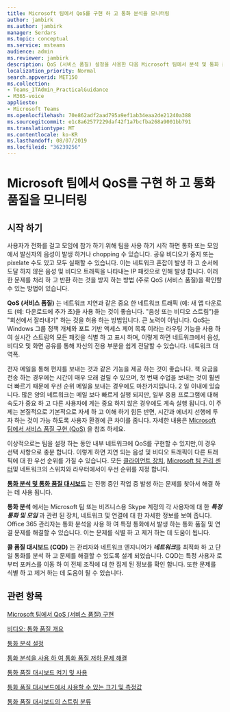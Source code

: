 ```yaml
---
title: Microsoft 팀에서 QoS를 구현 하 고 통화 분석을 모니터링
author: jambirk
ms.author: jambirk
manager: Serdars
ms.topic: conceptual
ms.service: msteams
audience: admin
ms.reviewer: jambirk
description: QoS (서비스 품질) 설정을 사용한 다음 Microsoft 팀에서 분석 및 통화 품질 대시보드를 호출 합니다.
localization_priority: Normal
search.appverid: MET150
ms.collection:
- Teams_ITAdmin_PracticalGuidance
- M365-voice
appliesto:
- Microsoft Teams
ms.openlocfilehash: 70e862adf2aad795a9ef1ab34eaa2de21240a388
ms.sourcegitcommit: e1c8a62577229daf42f1a7bcfba268a9001bb791
ms.translationtype: MT
ms.contentlocale: ko-KR
ms.lasthandoff: 08/07/2019
ms.locfileid: "36239256"
---
```

# <a name="implement-qos-and-monitor-call-quality-in-microsoft-teams"></a>Microsoft 팀에서 QoS를 구현 하 고 통화 품질을 모니터링

## <a name="get-started"></a>시작 하기

사용자가 전화를 걸고 모임에 참가 하기 위해 팀을 사용 하기 시작 하면 통화 또는 모임에서 발신자의 음성이 발생 하거나 chopping 수 있습니다. 공유 비디오가 중지 또는 pixelate 수도 있고 모두 실패할 수 있습니다. 이는 네트워크 혼잡이 발생 하 고 순서에 도달 하지 않은 음성 및 비디오 트래픽을 나타내는 IP 패킷으로 인해 발생 합니다. 이러한 문제를 처리 하 고 반환 하는 것을 방지 하는 방법 (주로 QoS (서비스 품질)을 확인할 수 있는 방법이 있습니다.

**QoS (서비스 품질)** 는 네트워크 지연과 같은 중요 한 네트워크 트래픽 (예: 새 앱 다운로드 (예: 다운로드에 추가 초)을 사용 하는 것이 좋습니다. "음성 또는 비디오 스트림")을 "회선에서 잘라내기" 하는 것을 허용 하는 방법입니다. 큰 노력이 아닙니다. QoS는 Windows 그룹 정책 개체와 포트 기반 액세스 제어 목록 이라는 라우팅 기능을 사용 하 여 실시간 스트림의 모든 패킷을 식별 하 고 표시 하며, 이렇게 하면 네트워크에서 음성, 비디오 및 화면 공유를 통해 자신의 전용 부분을 쉽게 전달할 수 있습니다. 네트워크 대역폭.

 전자 메일을 통해 편지를 보내는 것과 같은 기능을 제공 하는 것이 좋습니다. 책 요금을 전송 하는 경우에는 시간이 매우 오래 걸릴 수 있으며, 첫 번째 수업을 보내는 것이 훨씬 더 빠르기 때문에 우선 순위 메일을 보내는 경우에도 마찬가지입니다. 2 일 이내에 있습니다. 많은 양의 네트워크는 메일 보다 빠르게 실행 되지만, 일부 응용 프로그램에 대해 속도가 중요 하 고 다른 사용자에 게는 중요 하지 않은 경우에도 계속 실행 됩니다. 이 주제는 본질적으로 기본적으로 자세 하 고 이해 하기 힘든 반면, 시간과 에너지 선행에 투자 하는 것이 가능 하도록 사용자 환경에 큰 차이를 줍니다. 자세한 내용은 [Microsoft 팀에서 서비스 품질 구현 (QoS)](QoS-in-Teams.md) 을 참조 하세요.

이상적으로는 팀을 설정 하는 동안 내부 네트워크에 QoS를 구현할 수 있지만,이 경우 선택 사항으로 충분 합니다. 이렇게 하면 지연 되는 음성 및 비디오 트래픽이 다른 트래픽에 대 한 우선 순위를 가질 수 있습니다. 모든 [클라이언트 장치](QoS-in-Teams-clients.md), [Microsoft 팀 관리 센터](meeting-settings-in-teams.md#set-how-you-want-to-handle-real-time-media-traffic-for-teams-meetings)및 네트워크의 스위치와 라우터에서이 우선 순위를 지정 합니다.

[**통화 분석 및 통화 품질 대시보드**](difference-between-call-analytics-and-call-quality-dashboard.md) 는 진행 중인 작업 중 발생 하는 문제를 찾아서 해결 하는 데 사용 됩니다.  

**통화 분석** 에서는 Microsoft 팀 또는 비즈니스용 Skype 계정의 각 사용자에 대 한 ***특정 통화 및 모임*** 과 관련 된 장치, 네트워크 및 연결에 대 한 자세한 정보를 보여 줍니다. Office 365 관리자는 통화 분석을 사용 하 여 특정 통화에서 발생 하는 통화 품질 및 연결 문제를 해결할 수 있습니다. 이는 문제를 식별 하 고 제거 하는 데 도움이 됩니다.

**콜 품질 대시보드 (CQD)** 는 관리자와 네트워크 엔지니어가 ***네트워크***를 최적화 하 고 단일 통화를 분석 하 고 문제를 해결할 수 있도록 설계 되었습니다. CQD는 특정 사용자 로부터 포커스를 이동 하 여 전체 조직에 대 한 집계 된 정보를 확인 합니다. 또한 문제를 식별 하 고 제거 하는 데 도움이 될 수 있습니다.

## <a name="related-topics"></a>관련 항목

[Microsoft 팀에서 QoS (서비스 품질) 구현](QoS-in-Teams.md)

[비디오: 통화 품질 개요](https://aka.ms/teams-quality)

[통화 분석 설정](set-up-call-analytics.md)

[통화 분석을 사용 하 여 통화 품질 저하 문제 해결](use-call-analytics-to-troubleshoot-poor-call-quality.md)

[통화 품질 대시보드 켜기 및 사용](turning-on-and-using-call-quality-dashboard.md)

[통화 품질 대시보드에서 사용할 수 있는 크기 및 측정값](dimensions-and-measures-available-in-call-quality-dashboard.md)

[통화 품질 대시보드의 스트림 분류](stream-classification-in-call-quality-dashboard.md)
